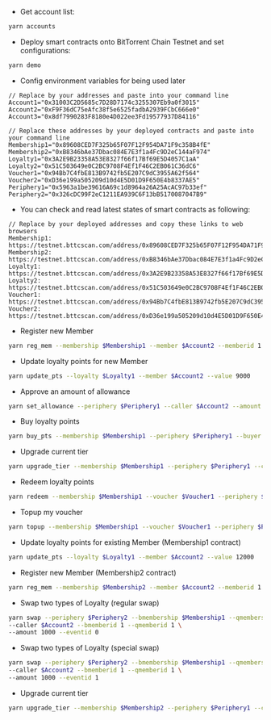 - Get account list:

```bash
yarn accounts
```

- Deploy smart contracts onto BitTorrent Chain Testnet and set configurations:

```bash
yarn demo
```

- Config environment variables for being used later

```text
// Replace by your addresses and paste into your command line
Account1="0x31003C2D5685c7D28D7174c3255307Eb9a0f3015"
Account2="0xF9F36dC75eAfc38f5e6525fadbA2939FCbC666e0"
Account3="0x8df7990283F8180e4D022ee3Fd19577937D84116"

// Replace these addresses by your deployed contracts and paste into your command line
Membership1="0x89608CED7F325b65F07F12F954DA71F9c358B4fE"
Membership2="0xB8346bAe37Dbac084E7E3f1a4Fc9D2eC144aF974"
Loyalty1="0x3A2E9B23358A53E8327f66f17Bf69E5D4057C1aA"
Loyalty2="0x51C503649e0C2BC9708F4Ef1F46C2EB061C36dC6"
Voucher1="0x94Bb7C4fbE813B9742fb5E207C9dC3955A62f564"
Voucher2="0xD36e199a505209d10d4E5D01D9F650E4b8337AE5"
Periphery1="0x5963a1be39616A69c1d8964a26A25AcAC97b33ef"
Periphery2="0x326cDC99F2eC1211EA939C6F13bB5170087047B9"
```

- You can check and read latest states of smart contracts as following:

```text
// Replace by your deployed addresses and copy these links to web browsers
Membership1: https://testnet.bttcscan.com/address/0x89608CED7F325b65F07F12F954DA71F9c358B4fE#code
Membership2: https://testnet.bttcscan.com/address/0xB8346bAe37Dbac084E7E3f1a4Fc9D2eC144aF974#code
Loyalty1: https://testnet.bttcscan.com/address/0x3A2E9B23358A53E8327f66f17Bf69E5D4057C1aA#code
Loyalty2: https://testnet.bttcscan.com/address/0x51C503649e0C2BC9708F4Ef1F46C2EB061C36dC6#code
Voucher1: https://testnet.bttcscan.com/address/0x94Bb7C4fbE813B9742fb5E207C9dC3955A62f564#code
Voucher2: https://testnet.bttcscan.com/address/0xD36e199a505209d10d4E5D01D9F650E4b8337AE5#code
```
    
- Register new Member

```bash
yarn reg_mem --membership $Membership1 --member $Account2 --memberid 1
```

- Update loyalty points for new Member

```bash
yarn update_pts --loyalty $Loyalty1 --member $Account2 --value 9000
```

- Approve an amount of allowance

```bash
yarn set_allowance --periphery $Periphery1 --caller $Account2 --amount "999999999999999"
```

- Buy loyalty points

```bash
yarn buy_pts --membership $Membership1 --periphery $Periphery1 --buyer $Account2 --memberid 1 --pts 1000
```

- Upgrade current tier

```bash
yarn upgrade_tier --membership $Membership1 --periphery $Periphery1 --caller $Account2 --memberid 1
```

- Redeem loyalty points

```bash
yarn redeem --membership $Membership1 --voucher $Voucher1 --periphery $Periphery1 --caller $Account2 --memberid 1 --pts 10000
```

- Topup my voucher

```bash
yarn topup --membership $Membership1 --voucher $Voucher1 --periphery $Periphery1 --buyer $Account2 --memberid 1 --amount 2000
```

- Update loyalty points for existing Member (Membership1 contract)

```bash
yarn update_pts --loyalty $Loyalty1 --member $Account2 --value 12000
```

- Register new Member (Membership2 contract)

```bash
yarn reg_mem --membership $Membership2 --member $Account2 --memberid 1
```

- Swap two types of Loyalty (regular swap)

```bash
yarn swap --periphery $Periphery2 --bmembership $Membership1 --qmembership $Membership2 \
--caller $Account2 --bmemberid 1 --qmemberid 1 \
--amount 1000 --eventid 0
```

- Swap two types of Loyalty (special swap)

```bash
yarn swap --periphery $Periphery2 --bmembership $Membership1 --qmembership $Membership2 \
--caller $Account2 --bmemberid 1 --qmemberid 1 \
--amount 1000 --eventid 1
```

- Upgrade current tier

```bash
yarn upgrade_tier --membership $Membership2 --periphery $Periphery1 --caller $Account2 --memberid 1
```